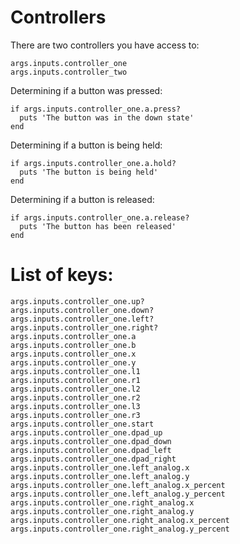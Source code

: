 # Controllers

There are two controllers you have access to:

```
args.inputs.controller_one
args.inputs.controller_two
```

Determining if a button was pressed:

```
if args.inputs.controller_one.a.press?
  puts 'The button was in the down state'
end
```

Determining if a button is being held:

```
if args.inputs.controller_one.a.hold?
  puts 'The button is being held'
end
```

Determining if a button is released:

```
if args.inputs.controller_one.a.release?
  puts 'The button has been released'
end
```

# List of keys:

```
args.inputs.controller_one.up?
args.inputs.controller_one.down?
args.inputs.controller_one.left?
args.inputs.controller_one.right?
args.inputs.controller_one.a
args.inputs.controller_one.b
args.inputs.controller_one.x
args.inputs.controller_one.y
args.inputs.controller_one.l1
args.inputs.controller_one.r1
args.inputs.controller_one.l2
args.inputs.controller_one.r2
args.inputs.controller_one.l3
args.inputs.controller_one.r3
args.inputs.controller_one.start
args.inputs.controller_one.dpad_up
args.inputs.controller_one.dpad_down
args.inputs.controller_one.dpad_left
args.inputs.controller_one.dpad_right
args.inputs.controller_one.left_analog.x
args.inputs.controller_one.left_analog.y
args.inputs.controller_one.left_analog.x_percent
args.inputs.controller_one.left_analog.y_percent
args.inputs.controller_one.right_analog.x
args.inputs.controller_one.right_analog.y
args.inputs.controller_one.right_analog.x_percent
args.inputs.controller_one.right_analog.y_percent
```
